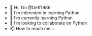 - 👋 Hi, I’m @Deff1986
- 👀 I’m interested in learning Python
- 🌱 I’m currently learning Python
- 💞️ I’m looking to collaborate on Python
- 📫 How to reach me ...

<!---
Deff1986/Deff1986 is a ✨ special ✨ repository because its `README.md` (this file) appears on your GitHub profile.
You can click the Preview link to take a look at your changes.
--->
